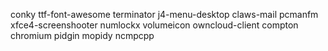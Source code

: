 conky ttf-font-awesome terminator j4-menu-desktop claws-mail pcmanfm xfce4-screenshooter numlockx volumeicon owncloud-client compton chromium pidgin mopidy ncmpcpp